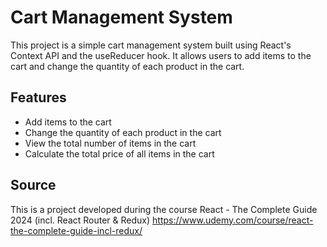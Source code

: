 # Cart Management System

This project is a simple cart management system built using React's Context API and the useReducer hook. It allows users to add items to the cart and change the quantity of each product in the cart.

## Features

- Add items to the cart
- Change the quantity of each product in the cart
- View the total number of items in the cart
- Calculate the total price of all items in the cart

## Source

This is a project developed during the course React - The Complete Guide 2024 (incl. React Router & Redux)
https://www.udemy.com/course/react-the-complete-guide-incl-redux/

